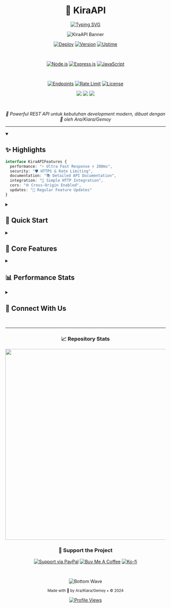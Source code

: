 # <div align="center">🌟 KiraAPI</div>

<div align="center">
  
  [![Typing SVG](https://readme-typing-svg.herokuapp.com?font=Fira+Code&weight=700&size=35&pause=1000&color=AC16F7&center=true&vCenter=true&random=false&width=600&lines=Welcome+to+KiraAPI+%F0%9F%8C%9F;Modern+REST+API+Solution+%E2%9A%A1;Made+with+Love+%F0%9F%92%96)](https://git.io/typing-svg)
  
  ![KiraAPI Banner](https://capsule-render.vercel.app/api?type=waving&color=gradient&customColorList=12,9,5&height=250&section=header&text=KiraAPI&desc=Modern%20REST%20API%20Solution&animation=fadeIn&fontSize=90&fontAlignY=35&descAlignY=55&descSize=20&fontColor=ffffff)

</div>

<div align="center">
  
  [![Deploy](https://img.shields.io/badge/DEPLOY_STATUS-ACTIVE-brightgreen?style=for-the-badge&logo=vercel&logoColor=white)](https://api.ownblox.biz.id)
  [![Version](https://img.shields.io/badge/VERSION-1.0.0-blue?style=for-the-badge&logo=npm&logoColor=white)](https://api.ownblox.biz.id)
  [![Uptime](https://img.shields.io/badge/UPTIME-99.9%25-green?style=for-the-badge&logo=statuspage&logoColor=white)](https://api.ownblox.biz.id)
  
  <br>
  
  [![Node.js](https://img.shields.io/badge/Node.js-339933?style=for-the-badge&logo=nodedotjs&logoColor=white)](https://nodejs.org/)
  [![Express.js](https://img.shields.io/badge/Express.js-000000?style=for-the-badge&logo=express&logoColor=white)](https://expressjs.com/)
  [![JavaScript](https://img.shields.io/badge/JavaScript-F7DF1E?style=for-the-badge&logo=javascript&logoColor=black)](https://www.javascript.com/)
  
  <br>
  
  [![Endpoints](https://custom-icon-badges.demolab.com/badge/ENDPOINTS-25+-orange?style=for-the-badge&logo=api&logoColor=white)](https://api.ownblox.biz.id/docs)
  [![Rate Limit](https://custom-icon-badges.demolab.com/badge/RATE_LIMIT-60/MIN-blue?style=for-the-badge&logo=rocket&logoColor=white)](https://api.ownblox.biz.id/docs)
  [![License](https://img.shields.io/badge/LICENSE-MIT-purple?style=for-the-badge&logo=bookstack&logoColor=white)](LICENSE)

</div>

<div align="center">
  
  [<img src="https://custom-icon-badges.demolab.com/badge/-Documentation-blue?style=for-the-badge&logo=book&logoColor=white"/>](https://api.ownblox.biz.id/docs)
  [<img src="https://custom-icon-badges.demolab.com/badge/-Support%20Server-7289DA?style=for-the-badge&logo=discord&logoColor=white"/>](https://discord.gg/your-server)
  [<img src="https://custom-icon-badges.demolab.com/badge/-Get%20Started-success?style=for-the-badge&logo=rocket&logoColor=white"/>](https://api.ownblox.biz.id)
  
</div>

<br>

<p align="center">
  <i>🚀 Powerful REST API untuk kebutuhan development modern, dibuat dengan 💝 oleh Ara/Kiara/Gemoy</i>
</p>

---

<details open>
<summary><h2>✨ Highlights</h2></summary>

```typescript
interface KiraAPIFeatures {
  performance: "⚡ Ultra Fast Response < 200ms",
  security: "🛡️ HTTPS & Rate Limiting",
  documentation: "📚 Detailed API Documentation",
  integration: "🔌 Simple HTTP Integration",
  cors: "🌐 Cross-Origin Enabled",
  updates: "🔄 Regular Feature Updates"
}
```

</details>

<details>
<summary><h2>🚀 Quick Start</h2></summary>

```bash
# Base URL
$ curl https://api.ownblox.biz.id

# Example: YouTube Search
$ curl -X GET "https://api.ownblox.biz.id/api/ytsearch?q=example"

# Response Format
{
  "status": true,
  "creator": "Ara/Kiara/Gemoy",
  "result": { ... }
}
```

</details>

<details>
<summary><h2>💫 Core Features</h2></summary>

<div align="center">
  <br>
  <img width="500" src="https://github-readme-tech-stack.vercel.app/api/cards?title=Feature+Categories&align=center&lineCount=2&theme=github_dark&line1=youtube,Downloader,FF0000;twitter,Social+Media,1DA1F2;github,Repository,181717;&line2=googlecloud,AI+%26+ML,4285F4;cloudflare,Tools,F38020;googlesearch,Search+Engine,4285F4;" alt="Feature Categories"/>
</div>

### 🎬 Downloader Suite
```javascript
const platforms = {
  "YouTube": "Videos & Shorts",
  "Twitter": "Tweets & Media",
  "Facebook": "Posts & Reels",
  "Instagram": "Posts & Stories",
  "TikTok": "Videos & Sounds",
  "GitHub": "Repositories"
}
```

### 🔍 Search Engine
```javascript
const searchFeatures = {
  "YouTube": "Video Search API",
  "TikTok": "Content Discovery",
  "WhatsApp": "Group Finder",
  "GitHub": "User & Repo Search",
  "NPM": "Package Search",
  "Pinterest": "Image Search"
}
```

### 🤖 AI & Image Processing
```javascript
const aiFeatures = {
  "Llama": "AI Chat & Analysis",
  "Gemini": "Text to Image",
  "Brat": "Image Generation",
  "Chat": "Quote Generator"
}
```

### 🛠️ Developer Tools
```javascript
const tools = {
  "Screenshot": "Web Capture",
  "QR": "Code Generator",
  "Translate": "Multi Language",
  "Text": "Formatter"
}
```

</details>

<details>
<summary><h2>📊 Performance Stats</h2></summary>

<div align="center">
  
  ![Performance Graph](https://github-readme-activity-graph.vercel.app/graph?username=yourusername&theme=react-dark&hide_border=true&area=true)
  
  ```css
  API Status    : 🟢 Fully Operational
  Response Time : ⚡ ~150ms Average
  Uptime        : 📈 99.9%
  Requests      : 📊 1M+/month
  Endpoints     : 🎯 25+ Active
  Updates       : 🔄 Weekly
  ```
  
</div>
</details>

<details>
<summary><h2>📱 Connect With Us</h2></summary>

<div align="center">
  <br>
  
  [![WhatsApp](https://img.shields.io/badge/WhatsApp-25D366?style=for-the-badge&logo=whatsapp&logoColor=white)](https://wa.me/your-number)
  [![Discord](https://img.shields.io/badge/Discord-7289DA?style=for-the-badge&logo=discord&logoColor=white)](https://discord.gg/your-server)
  [![Telegram](https://img.shields.io/badge/Telegram-2CA5E0?style=for-the-badge&logo=telegram&logoColor=white)](https://t.me/your-username)
  [![Email](https://img.shields.io/badge/Email-D14836?style=for-the-badge&logo=gmail&logoColor=white)](mailto:your-email@example.com)
  
</div>
</details>

<br>

---

<div align="center">
  
  ### 📈 Repository Stats
  
  <img src="https://repobeats.axiom.co/api/embed/your-repobeats-hash.svg" width="600">
  
  <br>
  
  ### 💖 Support the Project
  
  [![Support via PayPal](https://img.shields.io/badge/PayPal-00457C?style=for-the-badge&logo=paypal&logoColor=white)](https://paypal.me/your-paypal)
  [![Buy Me A Coffee](https://img.shields.io/badge/Buy_Me_A_Coffee-FFDD00?style=for-the-badge&logo=buy-me-a-coffee&logoColor=black)](https://www.buymeacoffee.com/your-username)
  [![Ko-fi](https://img.shields.io/badge/Ko--fi-F16061?style=for-the-badge&logo=ko-fi&logoColor=white)](https://ko-fi.com/your-username)
  
  <br>
  
  ![Bottom Wave](https://capsule-render.vercel.app/api?type=waving&color=gradient&customColorList=12,9,5&height=100&section=footer&text=&fontSize=0)
  
  <sub>Made with 💜 by Ara/Kiara/Gemoy • © 2024</sub>
  
  [![Profile Views](https://komarev.com/ghpvc/?username=yourusername&color=blueviolet&style=flat-square&label=Profile+Views)](https://github.com/yourusername)
  
</div>
